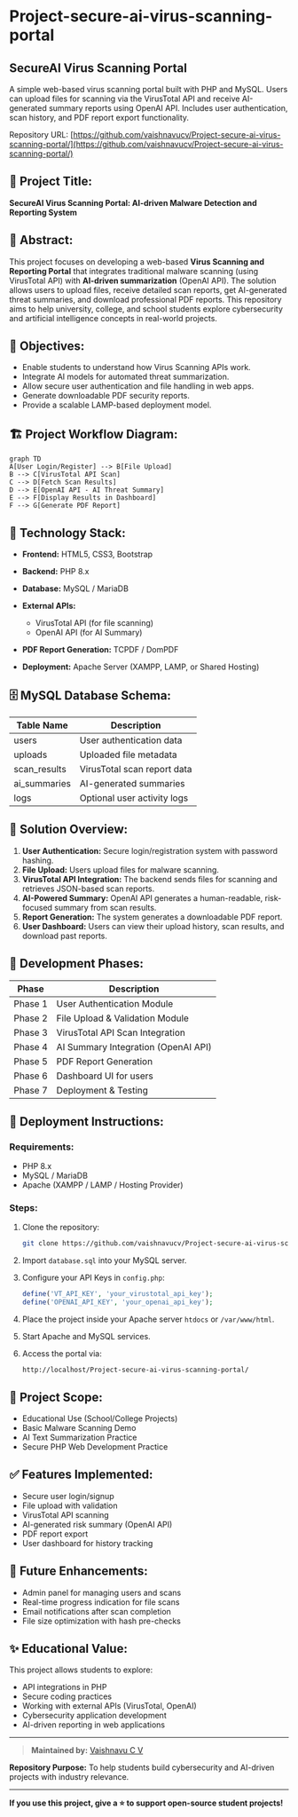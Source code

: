 # Project-secure-ai-virus-scanning-portal

## SecureAI Virus Scanning Portal
A simple web-based virus scanning portal built with PHP and MySQL. Users can upload files for scanning via the VirusTotal API and receive AI-generated summary reports using OpenAI API. Includes user authentication, scan history, and PDF report export functionality.

Repository URL: [https://github.com/vaishnavucv/Project-secure-ai-virus-scanning-portal/](https://github.com/vaishnavucv/Project-secure-ai-virus-scanning-portal/)

## 📌 Project Title:

**SecureAI Virus Scanning Portal: AI-driven Malware Detection and Reporting System**

## 📖 Abstract:

This project focuses on developing a web-based **Virus Scanning and Reporting Portal** that integrates traditional malware scanning (using VirusTotal API) with **AI-driven summarization** (OpenAI API). The solution allows users to upload files, receive detailed scan reports, get AI-generated threat summaries, and download professional PDF reports. This repository aims to help university, college, and school students explore cybersecurity and artificial intelligence concepts in real-world projects.

## 🎯 Objectives:

* Enable students to understand how Virus Scanning APIs work.
* Integrate AI models for automated threat summarization.
* Allow secure user authentication and file handling in web apps.
* Generate downloadable PDF security reports.
* Provide a scalable LAMP-based deployment model.

## 🏗️ Project Workflow Diagram:

```mermaid
graph TD
A[User Login/Register] --> B[File Upload]
B --> C[VirusTotal API Scan]
C --> D[Fetch Scan Results]
D --> E[OpenAI API - AI Threat Summary]
E --> F[Display Results in Dashboard]
F --> G[Generate PDF Report]
```

## 🧱 Technology Stack:

* **Frontend:** HTML5, CSS3, Bootstrap
* **Backend:** PHP 8.x
* **Database:** MySQL / MariaDB
* **External APIs:**

  * VirusTotal API (for file scanning)
  * OpenAI API (for AI Summary)
* **PDF Report Generation:** TCPDF / DomPDF
* **Deployment:** Apache Server (XAMPP, LAMP, or Shared Hosting)

## 🗄️ MySQL Database Schema:

| Table Name    | Description                 |
| ------------- | --------------------------- |
| users         | User authentication data    |
| uploads       | Uploaded file metadata      |
| scan\_results | VirusTotal scan report data |
| ai\_summaries | AI-generated summaries      |
| logs          | Optional user activity logs |

## 🔎 Solution Overview:

1. **User Authentication:** Secure login/registration system with password hashing.
2. **File Upload:** Users upload files for malware scanning.
3. **VirusTotal API Integration:** The backend sends files for scanning and retrieves JSON-based scan reports.
4. **AI-Powered Summary:** OpenAI API generates a human-readable, risk-focused summary from scan results.
5. **Report Generation:** The system generates a downloadable PDF report.
6. **User Dashboard:** Users can view their upload history, scan results, and download past reports.

## 📍 Development Phases:

| Phase   | Description                         |
| ------- | ----------------------------------- |
| Phase 1 | User Authentication Module          |
| Phase 2 | File Upload & Validation Module     |
| Phase 3 | VirusTotal API Scan Integration     |
| Phase 4 | AI Summary Integration (OpenAI API) |
| Phase 5 | PDF Report Generation               |
| Phase 6 | Dashboard UI for users              |
| Phase 7 | Deployment & Testing                |

## 🚀 Deployment Instructions:

### Requirements:

* PHP 8.x
* MySQL / MariaDB
* Apache (XAMPP / LAMP / Hosting Provider)

### Steps:

1. Clone the repository:

   ```bash
   git clone https://github.com/vaishnavucv/Project-secure-ai-virus-scanning-portal.git
   ```
2. Import `database.sql` into your MySQL server.
3. Configure your API Keys in `config.php`:

   ```php
   define('VT_API_KEY', 'your_virustotal_api_key');
   define('OPENAI_API_KEY', 'your_openai_api_key');
   ```
4. Place the project inside your Apache server `htdocs` or `/var/www/html`.
5. Start Apache and MySQL services.
6. Access the portal via:

   ```
   http://localhost/Project-secure-ai-virus-scanning-portal/
   ```

## 🎯 Project Scope:

* Educational Use (School/College Projects)
* Basic Malware Scanning Demo
* AI Text Summarization Practice
* Secure PHP Web Development Practice

## ✅ Features Implemented:

* Secure user login/signup
* File upload with validation
* VirusTotal API scanning
* AI-generated risk summary (OpenAI API)
* PDF report export
* User dashboard for history tracking

## 🚧 Future Enhancements:

* Admin panel for managing users and scans
* Real-time progress indication for file scans
* Email notifications after scan completion
* File size optimization with hash pre-checks

## ✨ Educational Value:

This project allows students to explore:

* API integrations in PHP
* Secure coding practices
* Working with external APIs (VirusTotal, OpenAI)
* Cybersecurity application development
* AI-driven reporting in web applications

---

> **Maintained by:** [Vaishnavu C V](https://github.com/vaishnavucv/)

**Repository Purpose:** To help students build cybersecurity and AI-driven projects with industry relevance.

---

**If you use this project, give a ⭐️ to support open-source student projects!**
